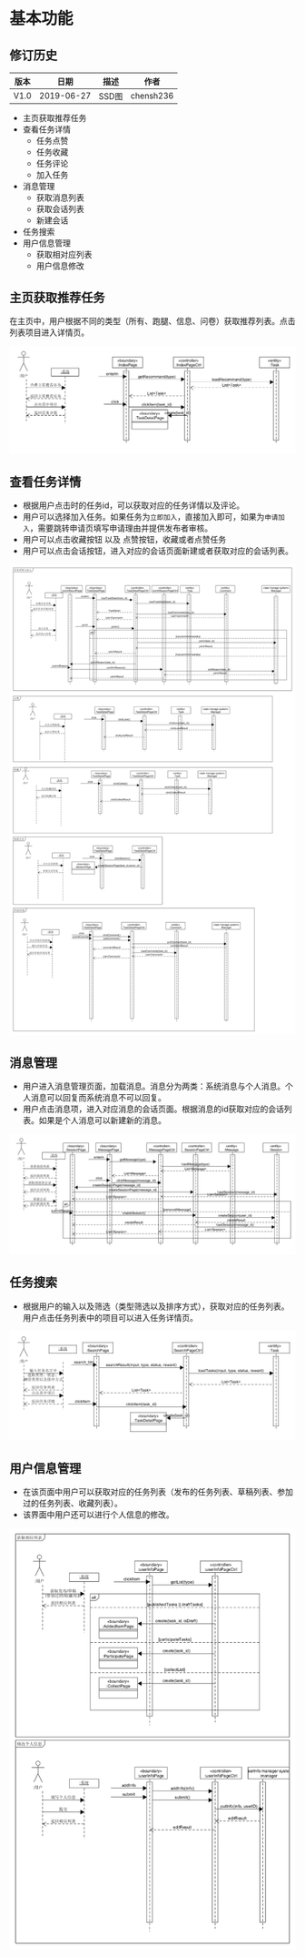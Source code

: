 # 基本功能
## 修订历史

| 版本 | 日期       | 描述     | 作者   |
| ---- | ---------- | -------- | ------ |
| V1.0 | 2019-06-27 | SSD图 | chensh236 |

- 主页获取推荐任务
- 查看任务详情
  - 任务点赞
  - 任务收藏
  - 任务评论
  - 加入任务
- 消息管理
  - 获取消息列表
  - 获取会话列表
  - 新建会话
- 任务搜索
- 用户信息管理
  - 获取相对应列表
  - 用户信息修改

## 主页获取推荐任务

在主页中，用户根据不同的类型（所有、跑腿、信息、问卷）获取推荐列表。点击列表项目进入详情页。

![Index](img/Index.png)

## 查看任务详情

- 根据用户点击时的任务id，可以获取对应的任务详情以及评论。
- 用户可以选择加入任务。如果任务为`立即加入`，直接加入即可，如果为`申请加入`，需要跳转申请页填写申请理由并提供发布者审核。
- 用户可以点击收藏按钮 以及 点赞按钮，收藏或者点赞任务
- 用户可以点击会话按钮，进入对应的会话页面新建或者获取对应的会话列表。

![TaskDetail](img/TaskDetail.png)

## 消息管理

- 用户进入消息管理页面，加载消息。消息分为两类：系统消息与个人消息。个人消息可以回复而系统消息不可以回复。
- 用户点击消息项，进入对应消息的会话页面。根据消息的id获取对应的会话列表。如果是个人消息可以新建新的消息。

![Message](img/Message.png)

## 任务搜索

- 根据用户的输入以及筛选（类型筛选以及排序方式），获取对应的任务列表。用户点击任务列表中的项目可以进入任务详情页。

![search](img/search.png)

## 用户信息管理

- 在该页面中用户可以获取对应的任务列表（发布的任务列表、草稿列表、参加过的任务列表、收藏列表）。
- 该界面中用户还可以进行个人信息的修改。

![userInfo](img/userInfo.png)
